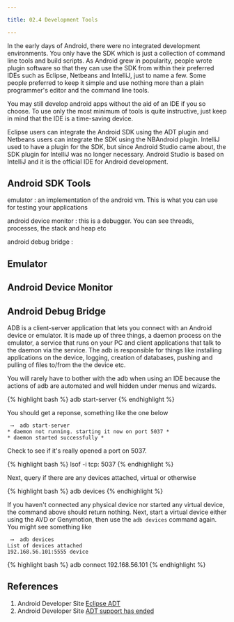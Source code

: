 ```yaml
---

title: 02.4 Development Tools

---
```


In the early days of Android, there were no integrated development environments. You only have the SDK which is just a collection of command line tools and build scripts. As Android grew in popularity, people wrote plugin software so that they can use the SDK from within their preferred IDEs such as Eclipse, Netbeans and IntelliJ, just to name a few.  Some people preferred to keep it simple and use nothing more than a plain programmer's editor and the command line tools. 

You may still develop android apps without the aid of an IDE if you so choose. To use only the most minimum of tools is quite instructive, just keep in mind that the IDE is a time-saving device.  

Eclipse users can integrate the Android SDK using the ADT plugin and Netbeans users can integrate the SDK using the NBAndroid plugin. IntelliJ used to have a plugin for the SDK, but since Android Studio came about, the SDK plugin for IntelliJ was no longer necessary. Android Studio is based on IntelliJ and it is the official IDE for Android development.

## Android SDK Tools

emulator
: an implementation of the android vm. This is what you can use for testing your applications

android device monitor
: this is a debugger. You can see threads, processes, the stack and heap etc

android debug bridge
: 
 
## Emulator

## Android Device Monitor

## Android Debug Bridge

ADB is a client-server application that lets you connect with an Android device or emulator. It is made up of three things, a daemon process on the emulator,  a service that runs on your PC and client applications that talk to the daemon via the service. The adb is responsible for things like installing applications on the device, logging, creation of databases, pushing and pulling of files to/from the the device etc. 

You will rarely have to bother with the adb when using an IDE because the actions of adb are automated and well hidden under menus and wizards.

{% highlight bash %}
adb start-server
{% endhighlight %}

You should get a reponse, something like the one below

~~~~
 ⟶  adb start-server
* daemon not running. starting it now on port 5037 *
* daemon started successfully *
~~~~

Check to see if it's really opened a port on 5037.

{% highlight bash %}
lsof -i tcp: 5037
{% endhighlight %}

Next, query if there are any devices attached, virtual or otherwise

{% highlight bash %}
adb devices
{% endhighlight %}

If you haven't connected any physical device nor started any virtual device, the command above should return nothing. Next, start a virtual device either using the AVD or Genymotion, then use the `adb devices` command again. You might see something like

~~~~
 ⟶  adb devices
List of devices attached
192.168.56.101:5555	device
~~~~

{% highlight bash %}
adb connect 192.168.56.101
{% endhighlight %}

## References

1.  Android Developer Site [Eclipse ADT](http://developer.android.com/tools/sdk/eclipse-adt.html)
2. Android Developer Site [ADT support has ended](http://developer.android.com/tools/help/adt.html)